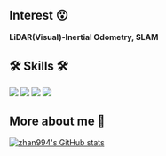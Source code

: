 ## Interest 😮

**LiDAR(Visual)-Inertial Odometry, SLAM**
  
## 🛠 Skills 🛠
<img src="https://img.shields.io/badge/ROS-22314E?style=flat-square&logo=ROS&logoColor=white"/></a>
<img src="https://img.shields.io/badge/Python-3766AB?style=flat-square&logo=Python&logoColor=white"/></a>
<img src="https://img.shields.io/badge/C++-00599C?style=flat-square&logo=C%2B%2B&logoColor=white"/></a>
<img src="https://img.shields.io/badge/C-A8B9CC?style=flat-square&logo=C&logoColor=white"/></a>


## More about me 🙂
[![zhan994's GitHub stats](https://github-readme-stats-sigma-five.vercel.app/api?username=zhan994&hide=prs&count_private=true&show_icons=true&theme=chartreuse-dark)](https://github.com/anuraghazra/github-readme-stats)
